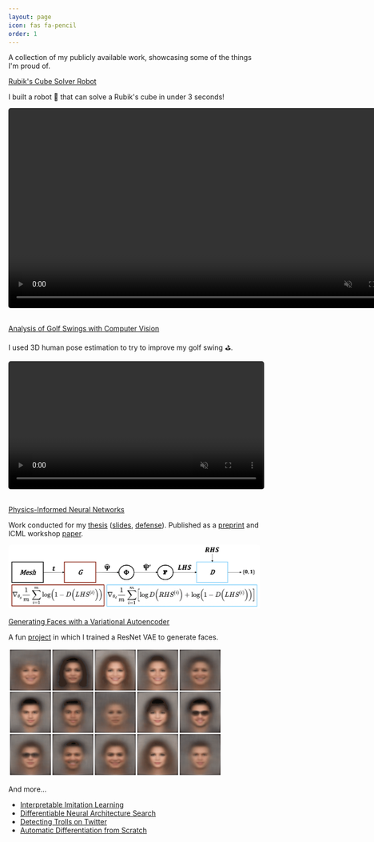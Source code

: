 ```yaml
---
layout: page
icon: fas fa-pencil
order: 1
---
```


A collection of my publicly available work, showcasing some of the things I'm proud of.

[Rubik's Cube Solver Robot](https://github.com/dylanrandle/rubiks-cube-solver)

I built a robot 🦾 that can solve a Rubik's cube in under 3 seconds!

<video width="auto" height="400" controls muted autoplay loop style="border-radius:5px; margin-bottom:15px">
  <source src="../assets/videos/rubiks-cube-robot.MOV" type="video/mp4">
</video>

[Analysis of Golf Swings with Computer Vision](https://dylanrandle-golf-cv.streamlit.app)

I used 3D human pose estimation to try to improve my golf swing ⛳.

<video width="auto" height="256" controls muted autoplay loop style="border-radius:5px; margin-bottom:15px">
  <source src="../assets/videos/golf-cv.MOV" type="video/mp4">
</video>

[Physics-Informed Neural Networks](../assets/docs/Harvard_Masters_Thesis_Submit.pdf)

Work conducted for my [thesis](../assets/docs/Harvard_Masters_Thesis_Submit.pdf) ([slides](../assets/docs/Thesis_Defense_Presentation_Final.pdf), [defense](https://www.youtube.com/watch?feature=player_embedded&v=bq2FurxD2Xo)). Published as a [preprint](../assets/docs/GAN_Paper_Preprint.pdf) and ICML workshop [paper](../assets/docs/GAN_Paper_AI4Science.pdf).

<img height="128" width="auto" alt="" src="../assets/img/deqgan.png" style="border-radius:5px" >

[Generating Faces with a Variational Autoencoder](https://github.com/dylanrandle/deepgen)

A fun [project](https://github.com/dylanrandle/deepgen) in which I trained a ResNet VAE to generate faces.

<img height="256" width="auto" alt="" src="../assets/img/deepgen.gif" style="border-radius:5px" >

And more...

<!-- TODO: re-add these -->
- [Interpretable Imitation Learning](../assets/docs/IRL_Final_Report.pdf)
- [Differentiable Neural Architecture Search](https://towardsdatascience.com/investigating-differentiable-neural-architecture-search-for-scientific-datasets-62899be8714e?source=friends_link&sk=bece331a719b31f24118c4b538b71d4f)
- [Detecting Trolls on Twitter](https://dylanrandle.github.io/troll_classification)
- [Automatic Differentiation from Scratch](https://github.com/dylanrandle/autograd)
